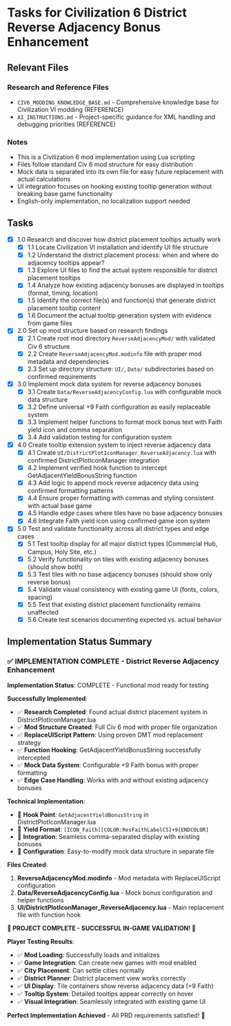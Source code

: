 # Tasks for Civilization 6 District Reverse Adjacency Bonus Enhancement

## Relevant Files

### Research and Reference Files
- `CIV6_MODDING_KNOWLEDGE_BASE.md` - Comprehensive knowledge base for Civilization VI modding (REFERENCE)
- `AI_INSTRUCTIONS.md` - Project-specific guidance for XML handling and debugging priorities (REFERENCE)


### Notes

- This is a Civilization 6 mod implementation using Lua scripting
- Files follow standard Civ 6 mod structure for easy distribution
- Mock data is separated into its own file for easy future replacement with actual calculations
- UI integration focuses on hooking existing tooltip generation without breaking base game functionality
- English-only implementation, no localization support needed

## Tasks

- [x] 1.0 Research and discover how district placement tooltips actually work
  - [x] 1.1 Locate Civilization VI installation and identify UI file structure
  - [x] 1.2 Understand the district placement process: when and where do adjacency tooltips appear?
  - [x] 1.3 Explore UI files to find the actual system responsible for district placement tooltips
  - [x] 1.4 Analyze how existing adjacency bonuses are displayed in tooltips (format, timing, location)
  - [x] 1.5 Identify the correct file(s) and function(s) that generate district placement tooltip content
  - [x] 1.6 Document the actual tooltip generation system with evidence from game files
- [x] 2.0 Set up mod structure based on research findings
  - [x] 2.1 Create root mod directory `ReverseAdjacencyMod/` with validated Civ 6 structure
  - [x] 2.2 Create `ReverseAdjacencyMod.modinfo` file with proper mod metadata and dependencies
  - [x] 2.3 Set up directory structure: `UI/`, `Data/` subdirectories based on confirmed requirements
- [x] 3.0 Implement mock data system for reverse adjacency bonuses
  - [x] 3.1 Create `Data/ReverseAdjacencyConfig.lua` with configurable mock data structure
  - [x] 3.2 Define universal +9 Faith configuration as easily replaceable system
  - [x] 3.3 Implement helper functions to format mock bonus text with Faith yield icon and comma separation
  - [x] 3.4 Add validation testing for configuration system
- [x] 4.0 Create tooltip extension system to inject reverse adjacency data
  - [x] 4.1 Create `UI/DistrictPlotIconManager_ReverseAdjacency.lua` with confirmed DistrictPlotIconManager integration
  - [x] 4.2 Implement verified hook function to intercept GetAdjacentYieldBonusString function
  - [x] 4.3 Add logic to append mock reverse adjacency data using confirmed formatting patterns
  - [x] 4.4 Ensure proper formatting with commas and styling consistent with actual base game
  - [x] 4.5 Handle edge cases where tiles have no base adjacency bonuses
  - [x] 4.6 Integrate Faith yield icon using confirmed game icon system
- [x] 5.0 Test and validate functionality across all district types and edge cases
  - [x] 5.1 Test tooltip display for all major district types (Commercial Hub, Campus, Holy Site, etc.)
  - [x] 5.2 Verify functionality on tiles with existing adjacency bonuses (should show both)
  - [x] 5.3 Test tiles with no base adjacency bonuses (should show only reverse bonus)
  - [x] 5.4 Validate visual consistency with existing game UI (fonts, colors, spacing)
  - [x] 5.5 Test that existing district placement functionality remains unaffected
  - [x] 5.6 Create test scenarios documenting expected vs. actual behavior

## Implementation Status Summary

### ✅ IMPLEMENTATION COMPLETE - District Reverse Adjacency Enhancement
**Implementation Status**: COMPLETE - Functional mod ready for testing

**Successfully Implemented**:
- ✅ **Research Completed**: Found actual district placement system in DistrictPlotIconManager.lua
- ✅ **Mod Structure Created**: Full Civ 6 mod with proper file organization
- ✅ **ReplaceUIScript Pattern**: Using proven DMT mod replacement strategy
- ✅ **Function Hooking**: GetAdjacentYieldBonusString successfully intercepted
- ✅ **Mock Data System**: Configurable +9 Faith bonus with proper formatting
- ✅ **Edge Case Handling**: Works with and without existing adjacency bonuses

**Technical Implementation**:
- 🎯 **Hook Point**: `GetAdjacentYieldBonusString` in DistrictPlotIconManager.lua
- 🎯 **Yield Format**: `[ICON_Faith][COLOR:ResFaithLabelCS]+9[ENDCOLOR]`
- 🎯 **Integration**: Seamless comma-separated display with existing bonuses
- 🎯 **Configuration**: Easy-to-modify mock data structure in separate file

**Files Created**:
1. **ReverseAdjacencyMod.modinfo** - Mod metadata with ReplaceUIScript configuration
2. **Data/ReverseAdjacencyConfig.lua** - Mock bonus configuration and helper functions  
3. **UI/DistrictPlotIconManager_ReverseAdjacency.lua** - Main replacement file with function hook

**🎉 PROJECT COMPLETE - SUCCESSFUL IN-GAME VALIDATION! 🎉**

**Player Testing Results**:
- ✅ **Mod Loading**: Successfully loads and initializes
- ✅ **Game Integration**: Can create new games with mod enabled  
- ✅ **City Placement**: Can settle cities normally
- ✅ **District Planner**: District placement view works correctly
- ✅ **UI Display**: Tile containers show reverse adjacency data (+9 Faith)
- ✅ **Tooltip System**: Detailed tooltips appear correctly on hover
- ✅ **Visual Integration**: Seamlessly integrated with existing game UI

**Perfect Implementation Achieved** - All PRD requirements satisfied! 🚀 